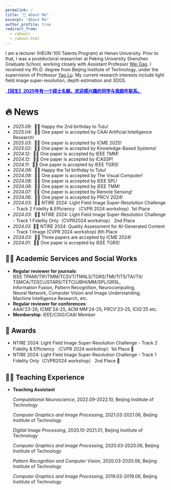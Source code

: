 ```yaml
---
permalink: /
title: "👨‍ About Me"
excerpt: "About Me"
author_profile: true
redirect_from: 
  - /about/
  - /about.html
---
```

I am a lecturer (HEUN-100 Talents Program) at Henan University.
Prior to that, I was a postdoctoral researcher at Peking University Shenzhen Graduate School, working closely with Assistant Professor   [Wei Gao](https://gaowei262.github.io/). I received my Ph.D. degree from Beijing Institute of Technology, under the supervision of Professor [Yao Lu](https://www.smbu.edu.cn/info/5721/77061.htm). My current research interests include light field image super-resolution, depth estimation and 3DGS. 

<strong style="color: blue; text-decoration: underline;">【招生】2025年有一个硕士名额，欢迎感兴趣的同学与我邮件联系。</strong>

🔥 News
======
- *2025.09*: &nbsp;🎂🎂 Happy the 2nd birthday to Tutu! 
- *2025.04*: &nbsp;🎉🎉 One paper is accepted by CAAI Artificial Intelligence Research!
- *2025.03*: &nbsp;🎉🎉 One paper is accepted by ICME 2025!
- *2025.02*: &nbsp;🎉🎉 One paper is accepted by Knowledge-Based Systems!
- *2024.12*: &nbsp;🎉🎉 One paper is accepted by IEEE TMM!
- *2024.12*: &nbsp;🎉🎉 One paper is accepted by ICASSP!
- *2024.11*: &nbsp;🎉🎉 One paper is accepted by IEEE TGRS!
- *2024.09*: &nbsp;🎂🎂 Happy the 1st birthday to Tutu! 
- *2024.08*: &nbsp;🎉🎉 One paper is accepted by The Visual Computer!
- *2024.08*: &nbsp;🎉🎉 One paper is accepted by IEEE SPL!
- *2024.08*: &nbsp;🎉🎉 One paper is accepted by IEEE TMM!
- *2024.07*: &nbsp;🎉🎉 One paper is accepted by Remote Sensing!
- *2024.06*: &nbsp;🎉🎉 One paper is accepted by PRCV 2024!
- *2024.03*: &nbsp;🎉🎉 NTIRE 2024: Light Field Image Super-Resolution Challenge - Track 2 Fidelity &
Efficiency （CVPR 2024 workshop）1st Place
- *2024.03*: &nbsp;🎉🎉 NTIRE 2024: Light Field Image Super-Resolution Challenge - Track 1 Fidelity Only（CVPR2024 workshop） 2nd Place
- *2024.03*  &nbsp;🎉🎉 NTIRE 2024: Quality Assessment for AI-Generated Content - Track 1 Image
(CVPR 2024 workshop) 8th Place
- *2024.03*: &nbsp;🎉🎉 Three papers are accepted by ICME 2024!
- *2024.01*: &nbsp;🎉🎉 One paper is accepted by IEEE TGRS!

[//]: # (📖 Selected Publications)

[//]: # (======)

[//]: # ()
[//]: # (- **[Paper Title Number 1]&#40;http://academicpages.github.io/files/paper1.pdf&#41;**<br>)

[//]: # (  *Author&#40;s&#41;*<br>)

[//]: # (  **Conference Name**, Year)

🧑‍🔬 Academic Services and Social Works
------
- **Regular reviewer for journals**:<br>
IEEE TPAMI/TIP/TMM/TCSVT/TNNLS/TGRS/TMI/TITS/TAI/TII/ <br>TSMCA/TDSC/JSTARS/TETCI/JBHI/MM/SPL/GRSL, <br>Information Fusion, Pattern Recognition, Neurocomputing, <br> Neural Network, Computer Vision and Image Understanding, 
<br> Machine Intelligence Research, etc.
- **Regular reviewer for conferences**: <br>AAAI'23-26, ICME'24-25, ACM MM'24-25, PRCV'23-25, ICIG'25 etc.
- **Membership**: IEEE/CSIG/CAAI Member

🎇 Awards
------
- NTIRE 2024: Light Field Image Super-Resolution Challenge - Track 2 Fidelity &
Efficiency （CVPR 2024 workshop）1st Place 🥇
- NTIRE 2024: Light Field Image Super-Resolution Challenge - Track 1 Fidelity Only（CVPR2024 workshop） 2nd Place 🥈


👨‍🏫  Teaching Experience
------

* **Teaching Assistant**<br>

    *Computational Neuroscience*, 2022.09-2022.10, Beijing Institute of Technology<br>
    
    *Computer Graphics and Image Processing*, 2021.03-2021.06, Beijing Institute of Technology<br>
    
    *Digital Image Processing*, 2020.10-2021.01, Beijing Institute of Technology<br>
    
    *Computer Graphics and Image Processing*, 2020.03-2020.06, Beijing Institute of Technology<br>
    
    *Pattern Recognition and Computer Vision*, 2020.03-2020.06, Beijing Institute of Technology<br>
    
    *Computer Graphics and Image Processing*, 2019.03-2019.06, Beijing Institute of Technology<br>



[//]: # (- **[Yao Lu]&#40;https://www.smbu.edu.cn/info/5721/77061.htm&#41;**, Professor, Beijing Institute of Technology)